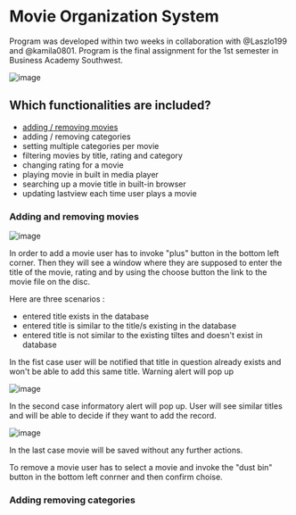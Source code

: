 # Movie Organization System
Program was developed within two weeks in collaboration with @Laszlo199 and @kamila0801. Program is the final assignment for the 1st semester in Business Academy Southwest.

![image](https://user-images.githubusercontent.com/67064580/104900972-100cf200-597d-11eb-935f-cb486047655e.png)
 
 
## Which functionalities are included?

- [adding / removing movies](Adding-and-removing-movies)
- adding / removing categories
- setting multiple categories per movie
- filtering movies by title, rating and category
- changing rating for a movie
- playing movie in built in media player
- searching up a movie title in built-in browser
- updating lastview each time user plays a movie

### Adding and removing movies
![image](https://user-images.githubusercontent.com/67064580/104903405-3c763d80-5980-11eb-9dd7-aea372c4ca06.png)

In order to add a movie user has to invoke "plus" button in the bottom left corner. Then they will see a window where they are supposed to enter the title of the movie, rating and by using the choose button the link to the movie file on the disc. 

Here are three scenarios :
- entered title exists in the database
- entered title is similar to the title/s existing in the database
- entered title is not similar to the existing tiltes and doesn't exist in database

In the fist case user will be notified that title in question already exists and won't be able to add this same title. Warning alert will pop up

![image](https://user-images.githubusercontent.com/67064580/104903569-7c3d2500-5980-11eb-95eb-a5efc282640b.png)

In the second case informatory alert will pop up. User will see similar titles and will be able to decide if they want to add the record. 

![image](https://user-images.githubusercontent.com/67064580/104904362-5cf2c780-5981-11eb-902a-dce2e41c8cbc.png)

In the last case movie will be saved without any further actions.

To remove a movie user has to select a movie and invoke the "dust bin" button in the bottom left conrner and then confirm choise.

### Adding removing categories 



